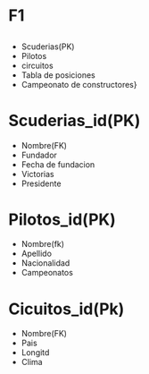 # F1
##  
 - Scuderias(PK)
 - Pilotos 
 - circuitos 
 - Tabla de posiciones
 - Campeonato de constructores}


 

  # Scuderias_id(PK)
 - Nombre(FK)
 - Fundador
 - Fecha de fundacion
 - Victorias
 - Presidente
 

 # Pilotos_id(PK)
 - Nombre(fk)
 - Apellido
 - Nacionalidad
 - Campeonatos

# Cicuitos_id(Pk)
- Nombre(FK)
- Pais
- Longitd
- Clima

